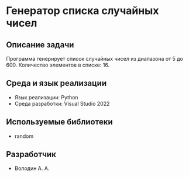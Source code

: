 # Генератор списка случайных чисел

## Описание задачи
Программа генерирует список случайных чисел из диапазона
от 5 до 600.
Количество элементов в списке: 16.

## Среда и язык реализации
- Язык реализации: Python
- Среда разработки: Visual Studio 2022

## Используемые библиотеки
- random

## Разработчик
- Володин А. А.
